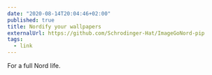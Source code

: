 ```yaml
---
date: "2020-08-14T20:04:46+02:00"
published: true
title: Nordify your wallpapers
externalUrl: https://github.com/Schrodinger-Hat/ImageGoNord-pip
tags:
  - link
---
```

For a full Nord life. 

